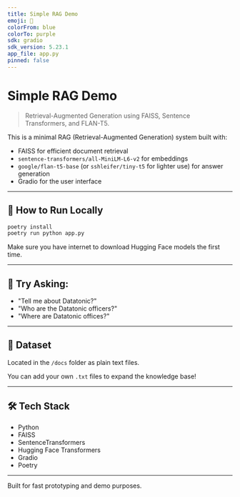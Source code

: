 ```yaml
---
title: Simple RAG Demo
emoji: 🤖
colorFrom: blue
colorTo: purple
sdk: gradio
sdk_version: 5.23.1
app_file: app.py
pinned: false
---
```


# Simple RAG Demo

> Retrieval-Augmented Generation using FAISS, Sentence Transformers, and FLAN-T5.

This is a minimal RAG (Retrieval-Augmented Generation) system built with:

- FAISS for efficient document retrieval
- `sentence-transformers/all-MiniLM-L6-v2` for embeddings
- `google/flan-t5-base` (or `sshleifer/tiny-t5` for lighter use) for answer generation
- Gradio for the user interface

---

## 🚀 How to Run Locally

```bash
poetry install
poetry run python app.py
```

Make sure you have internet to download Hugging Face models the first time.

---

## 🧪 Try Asking:

- "Tell me about Datatonic?"
- "Who are the Datatonic officers?"
- "Where are Datatonic offices?"

---

## 🧠 Dataset

Located in the `/docs` folder as plain text files.

You can add your own `.txt` files to expand the knowledge base!

---

## 🛠 Tech Stack

- Python
- FAISS
- SentenceTransformers
- Hugging Face Transformers
- Gradio
- Poetry

---

Built for fast prototyping and demo purposes.